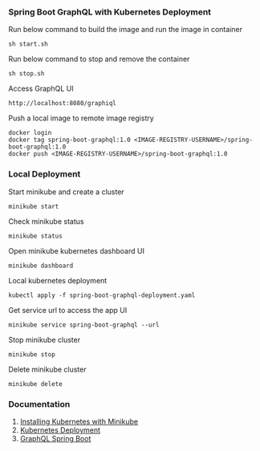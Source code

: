 ### Spring Boot GraphQL with Kubernetes Deployment

Run below command to build the image and run the image in container
```
sh start.sh
```

Run below command to stop and remove the container
```
sh stop.sh
```

Access GraphQL UI
```
http://localhost:8080/graphiql
```

Push a local image to remote image registry
```
docker login
docker tag spring-boot-graphql:1.0 <IMAGE-REGISTRY-USERNAME>/spring-boot-graphql:1.0
docker push <IMAGE-REGISTRY-USERNAME>/spring-boot-graphql:1.0
```

### Local Deployment

Start minikube and create a cluster
```
minikube start
```

Check minikube status
```
minikube status
```

Open minikube kubernetes dashboard UI
```
minikube dashboard
```

Local kubernetes deployment
```
kubectl apply -f spring-boot-graphql-deployment.yaml
```

Get service url to access the app UI
```
minikube service spring-boot-graphql --url
```

Stop minikube cluster
```
minikube stop
```

Delete minikube cluster
```
minikube delete
```

### Documentation
1. [Installing Kubernetes with Minikube](https://kubernetes.io/docs/setup/learning-environment/minikube/)
2. [Kubernetes Deployment](https://kubernetes.io/docs/tutorials/)
3. [GraphQL Spring Boot](https://www.graphql-java-kickstart.com/spring-boot/)
